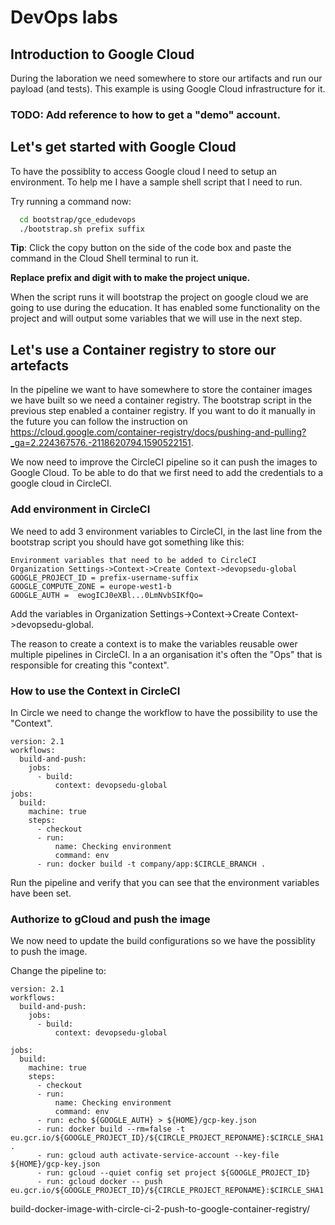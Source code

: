 # DevOps labs

## Introduction to Google Cloud

During the laboration we need somewhere to store our artifacts and run our payload (and tests). This example is using Google Cloud infrastructure for it. 

### TODO: Add reference to how to get a "demo" account.


## Let's get started with Google Cloud

To have the possiblity to access Google cloud I need to setup an environment. To help me I have a sample shell script that I need to run. 

Try running a command now:
```bash
  cd bootstrap/gce_edudevops
  ./bootstrap.sh prefix suffix
```

**Tip**: Click the copy button on the side of the code box and paste the command in the Cloud Shell terminal to run it.

**Replace prefix and digit with to make the project unique.**

When the script runs it will bootstrap the project on google cloud we are going to use during the education. 
It has enabled some functionality on the project and will output some variables that we will use in the next step.


## Let's use a Container registry to store our artefacts

In the pipeline we want to have somewhere to store the container images we have built so we need a container registry. The bootstrap script in the previous step  enabled a container registry. If you want to do it manually in the future you can follow the instruction on https://cloud.google.com/container-registry/docs/pushing-and-pulling?_ga=2.224367576.-2118620794.1590522151.

We now need to improve the CircleCI pipeline so it can push the images to Google Cloud. To be able to do that we first need to add the credentials to a google cloud in CircleCI. 


### Add environment in CircleCI

We need to add 3 environment variables to CircleCI, in the last line from the bootstrap script you should have got something like this:

```
Environment variables that need to be added to CircleCI
Organization Settings->Context->Create Context->devopsedu-global
GOOGLE_PROJECT_ID = prefix-username-suffix
GOOGLE_COMPUTE_ZONE = europe-west1-b
GOOGLE_AUTH =  ewogICJ0eXBl...0LmNvbSIKfQo=
```

Add the variables in Organization Settings->Context->Create Context->devopsedu-global. 

The reason to create a context is to make the variables reusable ower multiple pipelines in CircleCI. In a an organisation it's often the "Ops" that is responsible for creating this "context".


### How to use the Context in CircleCI

In Circle we need to change the workflow to have the possibility to use the "Context".

```
version: 2.1
workflows:
  build-and-push:
    jobs:
      - build:
          context: devopsedu-global
jobs:
  build:
    machine: true
    steps:
      - checkout
      - run: 
          name: Checking environment
          command: env
      - run: docker build -t company/app:$CIRCLE_BRANCH .
```

Run the pipeline and verify that you can see that the environment variables have been set.


### Authorize to gCloud and push the image

We now need to update the build configurations so we have the possiblity to push the image.

Change the pipeline to:
```
version: 2.1
workflows:
  build-and-push:
    jobs:
      - build:
          context: devopsedu-global

jobs:
  build:
    machine: true
    steps:
      - checkout
      - run: 
          name: Checking environment
          command: env
      - run: echo ${GOOGLE_AUTH} > ${HOME}/gcp-key.json
      - run: docker build --rm=false -t eu.gcr.io/${GOOGLE_PROJECT_ID}/${CIRCLE_PROJECT_REPONAME}:$CIRCLE_SHA1 .
      - run: gcloud auth activate-service-account --key-file ${HOME}/gcp-key.json
      - run: gcloud --quiet config set project ${GOOGLE_PROJECT_ID}
      - run: gcloud docker -- push eu.gcr.io/${GOOGLE_PROJECT_ID}/${CIRCLE_PROJECT_REPONAME}:$CIRCLE_SHA1 
```
build-docker-image-with-circle-ci-2-push-to-google-container-registry/